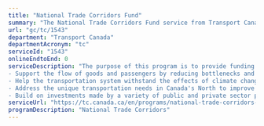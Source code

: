 ```yaml
---
title: "National Trade Corridors Fund"
summary: "The National Trade Corridors Fund service from Transport Canada is not available end-to-end online, according to the GC Service Inventory."
url: "gc/tc/1543"
department: "Transport Canada"
departmentAcronym: "tc"
serviceId: "1543"
onlineEndtoEnd: 0
serviceDescription: "The purpose of this program is to provide funding to help infrastructure owners and users invest in strategic projects that:
- Support the flow of goods and passengers by reducing bottlenecks and address capacity issues;
- Help the transportation system withstand the effects of climate change and make sure it is able to support new technologies and innovation;
- Address the unique transportation needs in Canada's North to improve safety and facilitate economic and social development; and
- Build on investments made by a variety of public and private sector partners."
serviceUrl: "https://tc.canada.ca/en/programs/national-trade-corridors-fund"
programDescription: "National Trade Corridors"
---
```

